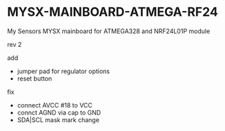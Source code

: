 # MYSX-MAINBOARD-ATMEGA-RF24
My Sensors MYSX mainboard for ATMEGA328 and NRF24L01P module


rev 2

add
 - jumper pad for regulator options
 - reset button

fix
 - connect AVCC #18 to VCC
 - connct AGND via cap to GND
 - SDA|SCL mask mark change
 
